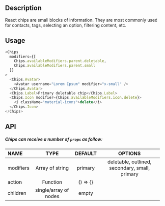 ## Description

React chips are small blocks of information. They are most commonly used for contacts, tags, selecting an option, filtering content, etc.

## Usage

```js
<Chips
  modifiers={[
    Chips.availableModifiers.parent.deletable,
    Chips.availableModifiers.parent.small
  ]}
>
  <Chips.Avatar>
    <Avatar username="Lorem Ipsum" modifier="x-small" />
  </Chips.Avatar>
  <Chips.Label>Primary deletable chip</Chips.Label>
  <Chips.Icon modifier={Chips.availableModifiers.icon.delete}>
    <i className="material-icons">delete</i>
  </Chips.Icon>
</Chips>
```

## API

##### Chips can receive a number of `props` as follow:

| NAME      |         TYPE          | DEFAULT  |                    OPTIONS                     |
| :-------- | :-------------------: | :------: | :--------------------------------------------: |
| modifiers |    Array of string    | primary  | deletable, outlined, secondary, small, primary |
| action    |       Function        | () => {} |
| children  | single/array of nodes |  empty   |
